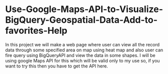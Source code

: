 # Use-Google-Maps-API-to-Visualize-BigQuery-Geospatial-Data-Add-to-favorites-Help
In this project we will make a web page where user can view all the record data through some specified area on map using heat map and also user can fire query using BigQueryAPI and view the data in some shapes.
I will be using google Maps API for this which will be valid only to my use so, if you want to try this then you have to get the API here.
